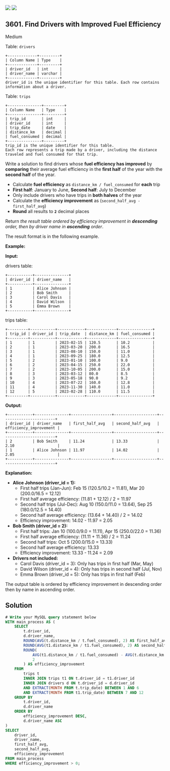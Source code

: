 [![](https://img.shields.io/github/stars/javadev/LeetCode-in-Kotlin?label=Stars&style=flat-square)](https://github.com/javadev/LeetCode-in-Kotlin)
[![](https://img.shields.io/github/forks/javadev/LeetCode-in-Kotlin?label=Fork%20me%20on%20GitHub%20&style=flat-square)](https://github.com/javadev/LeetCode-in-Kotlin/fork)

## 3601\. Find Drivers with Improved Fuel Efficiency

Medium

Table: `drivers`

    +-------------+---------+
    | Column Name | Type    |
    +-------------+---------+
    | driver_id   | int     |
    | driver_name | varchar |
    +-------------+---------+
    driver_id is the unique identifier for this table. Each row contains information about a driver. 

Table: `trips`

    +---------------+---------+
    | Column Name   | Type    |
    +---------------+---------+
    | trip_id       | int     |
    | driver_id     | int     |
    | trip_date     | date    |
    | distance_km   | decimal |
    | fuel_consumed | decimal |
    +---------------+---------+
    trip_id is the unique identifier for this table.
    Each row represents a trip made by a driver, including the distance traveled and fuel consumed for that trip. 

Write a solution to find drivers whose **fuel efficiency has improved** by **comparing** their average fuel efficiency in the **first half** of the year with the **second half** of the year.

*   Calculate **fuel efficiency** as `distance_km / fuel_consumed` for **each** trip
*   **First half**: January to June, **Second half**: July to December
*   Only include drivers who have trips in **both halves** of the year
*   Calculate the **efficiency improvement** as (`second_half_avg - first_half_avg`)
*   **Round** all results to **`2`** decimal places

Return _the result table ordered by efficiency improvement in **descending** order, then by driver name in **ascending** order_.

The result format is in the following example.

**Example:**

**Input:**

drivers table:

    +-----------+---------------+
    | driver_id | driver_name   |
    +-----------+---------------+
    | 1         | Alice Johnson |
    | 2         | Bob Smith     |
    | 3         | Carol Davis   |
    | 4         | David Wilson  |
    | 5         | Emma Brown    |
    +-----------+---------------+ 

trips table:

    +---------+-----------+------------+-------------+---------------+
    | trip_id | driver_id | trip_date  | distance_km | fuel_consumed |
    +---------+-----------+------------+-------------+---------------+
    | 1       | 1         | 2023-02-15 | 120.5       | 10.2          |
    | 2       | 1         | 2023-03-20 | 200.0       | 16.5          |
    | 3       | 1         | 2023-08-10 | 150.0       | 11.0          |
    | 4       | 1         | 2023-09-25 | 180.0       | 12.5          |
    | 5       | 2         | 2023-01-10 | 100.0       | 9.0           |
    | 6       | 2         | 2023-04-15 | 250.0       | 22.0          |
    | 7       | 2         | 2023-10-05 | 200.0       | 15.0          |
    | 8       | 3         | 2023-03-12 | 80.0        | 8.5           |
    | 9       | 3         | 2023-05-18 | 90.0        | 9.2           |
    | 10      | 4         | 2023-07-22 | 160.0       | 12.8          |
    | 11      | 4         | 2023-11-30 | 140.0       | 11.0          |
    | 12      | 5         | 2023-02-28 | 110.0       | 11.5          |
    +---------+-----------+------------+-------------+---------------+ 

**Output:**

    +-----------+---------------+------------------+-------------------+------------------------+
    | driver_id | driver_name   | first_half_avg   | second_half_avg   | efficiency_improvement |
    +-----------+---------------+------------------+-------------------+------------------------+
    | 2         | Bob Smith     | 11.24            | 13.33             | 2.10                   |
    | 1         | Alice Johnson | 11.97            | 14.02             | 2.05                   |
    +-----------+---------------+------------------+-------------------+------------------------+ 

**Explanation:**

*   **Alice Johnson (driver\_id = 1):**
    *   First half trips (Jan-Jun): Feb 15 (120.5/10.2 = 11.81), Mar 20 (200.0/16.5 = 12.12)
    *   First half average efficiency: (11.81 + 12.12) / 2 = 11.97
    *   Second half trips (Jul-Dec): Aug 10 (150.0/11.0 = 13.64), Sep 25 (180.0/12.5 = 14.40)
    *   Second half average efficiency: (13.64 + 14.40) / 2 = 14.02
    *   Efficiency improvement: 14.02 - 11.97 = 2.05
*   **Bob Smith (driver\_id = 2):**
    *   First half trips: Jan 10 (100.0/9.0 = 11.11), Apr 15 (250.0/22.0 = 11.36)
    *   First half average efficiency: (11.11 + 11.36) / 2 = 11.24
    *   Second half trips: Oct 5 (200.0/15.0 = 13.33)
    *   Second half average efficiency: 13.33
    *   Efficiency improvement: 13.33 - 11.24 = 2.09
*   **Drivers not included:**
    *   Carol Davis (driver\_id = 3): Only has trips in first half (Mar, May)
    *   David Wilson (driver\_id = 4): Only has trips in second half (Jul, Nov)
    *   Emma Brown (driver\_id = 5): Only has trips in first half (Feb)

The output table is ordered by efficiency improvement in descending order then by name in ascending order.

## Solution

```sql
# Write your MySQL query statement below
WITH main_process AS (
    SELECT 
        t.driver_id,
        d.driver_name,
        ROUND(AVG(t.distance_km / t.fuel_consumed), 2) AS first_half_avg,
        ROUND(AVG(t1.distance_km / t1.fuel_consumed), 2) AS second_half_avg,
        ROUND(
            AVG(t1.distance_km / t1.fuel_consumed) - AVG(t.distance_km / t.fuel_consumed),
            2
        ) AS efficiency_improvement
    FROM 
        trips t
        INNER JOIN trips t1 ON t.driver_id = t1.driver_id
        INNER JOIN drivers d ON t.driver_id = d.driver_id
        AND EXTRACT(MONTH FROM t.trip_date) BETWEEN 1 AND 6
        AND EXTRACT(MONTH FROM t1.trip_date) BETWEEN 7 AND 12
    GROUP BY 
        t.driver_id,
        d.driver_name
    ORDER BY 
        efficiency_improvement DESC,
        d.driver_name ASC
)
SELECT 
    driver_id,
    driver_name,
    first_half_avg,
    second_half_avg,
    efficiency_improvement
FROM main_process
WHERE efficiency_improvement > 0;
```